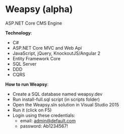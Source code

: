 # Weapsy (alpha)
ASP.NET Core CMS Engine

**Technology**:

- C#
- ASP.NET Core MVC and Web Api
- JavaScript, jQuery, KnockoutJS/Angular 2
- Entity Framework Core
- SQL Server
- DDD
- CQRS

**How to run Weapsy**:

- Create a SQL database named weapsy.dev
- Run install-full.sql script (in scripts folder)
- Open the Weapsy.sln solution in Visual Studio 2015
- Run it (click on F5)
- Login using these credentials:
  - email: admin@default.com
  - password: Ab1234567!
